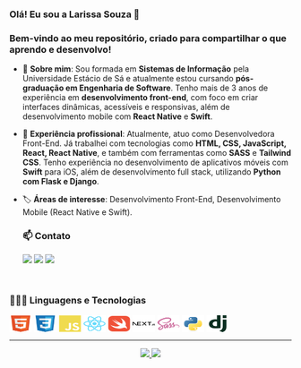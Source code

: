### Olá! Eu sou a Larissa Souza 👋

### Bem-vindo ao meu repositório, criado para compartilhar o que aprendo e desenvolvo!
 - 💬 **Sobre mim**: Sou formada em **Sistemas de Informação** pela Universidade Estácio de Sá e atualmente estou cursando **pós-graduação em Engenharia de Software**. Tenho mais de 3 anos de experiência em **desenvolvimento front-end**, com foco em criar interfaces dinâmicas, acessíveis e responsivas, além de desenvolvimento mobile com **React Native** e **Swift**.

- 🔭 **Experiência profissional**: Atualmente, atuo como Desenvolvedora Front-End. Já trabalhei com tecnologias como **HTML, CSS, JavaScript, React, React Native**, e também com ferramentas como **SASS** e **Tailwind CSS**. Tenho experiência no desenvolvimento de aplicativos móveis com **Swift** para iOS, além de desenvolvimento full stack, utilizando **Python com Flask e Django**.

- 🏷 **Áreas de interesse**: Desenvolvimento Front-End, Desenvolvimento Mobile (React Native e Swift).
    <div> 
      <h3>📫 Contato</h3>
      <a href="https://instagram.com/larissa.rdsouza" target="_blank"><img src="https://img.shields.io/badge/-Instagram-%23E4405F?style=for-the-badge&logo=instagram&logoColor=white" target="_blank"></a>
      <a href = "mailto:contatosouzalarissa383@gmail.com"><img src="https://img.shields.io/badge/-Gmail-%23333?style=for-the-badge&logo=gmail&logoColor=white" target="_blank"></a>
      <a href="https://www.linkedin.com/in/larissa-ribeiro-de-souza-182019a6/" target="_blank"><img src="https://img.shields.io/badge/-LinkedIn-%230077B5?style=for-the-badge&logo=linkedin&logoColor=white" target="_blank"></a>    
    </div>

<div style="display: inline_block"><br>
  <h3>👩🏾‍💻 Linguagens e Tecnologias</h3>

  <img align="center" alt="HTML" height="30" width="40" src="https://raw.githubusercontent.com/devicons/devicon/master/icons/html5/html5-original.svg">
  <img align="center" alt="CSS" height="30" width="40" src="https://raw.githubusercontent.com/devicons/devicon/master/icons/css3/css3-original.svg">
  <img align="center" alt="JavaScript" height="30" width="40" src="https://raw.githubusercontent.com/devicons/devicon/master/icons/javascript/javascript-plain.svg">
  <img align="center" alt="React" height="30" width="40" src="https://raw.githubusercontent.com/devicons/devicon/master/icons/react/react-original.svg">
  <img align="center" alt="Swift" height="30" width="40" src="https://raw.githubusercontent.com/devicons/devicon/master/icons/swift/swift-original.svg">
  <img align="center" alt="Next.js" height="30" width="40" src="https://raw.githubusercontent.com/devicons/devicon/master/icons/nextjs/nextjs-original-wordmark.svg">
  <img align="center" alt="SASS" height="30" width="40" src="https://raw.githubusercontent.com/devicons/devicon/master/icons/sass/sass-original.svg">
  <img align="center" alt="Python" height="30" width="40" src="https://raw.githubusercontent.com/devicons/devicon/master/icons/python/python-original.svg">
  <img align="center" alt="Django" height="30" width="40" src="https://raw.githubusercontent.com/devicons/devicon/master/icons/django/django-plain.svg">
</div>

---

<div align="center">
  <a href="https://github.com/souzalarissa383">
    <img height="180em" src="https://github-readme-stats.vercel.app/api?username=souzalarissa383&show_icons=true&theme=dark&include_all_commits=true&count_private=true"/>
    <img height="180em" src="https://github-readme-stats.vercel.app/api/top-langs/?username=souzalarissa383&layout=compact&langs_count=7&theme=dark"/>
  </a>
</div>
